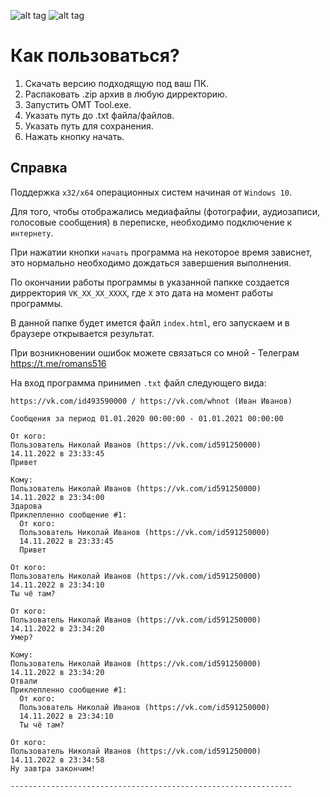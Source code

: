 ![alt tag](https://img.shields.io/static/v1?message=Support&color=5db000&label=x32&labelColor=ffdc00&style=plastic) ![alt tag](https://img.shields.io/static/v1?message=Support&color=5db000&label=x64&labelColor=ffdc00&style=plastic)

# Как пользоваться?

1. Скачать версию подходящую под ваш ПК.
2. Распаковать .zip архив в любую дирректорию.
3. Запустить OMT Tool.exe.
4. Указать путь до .txt файла/файлов.
5. Указать путь для сохранения.
6. Нажать кнопку начать.

## Справка
Поддержка `x32/x64` операционных систем начиная от `Windows 10`.

Для того, чтобы отображались медиафайлы (фотографии, аудиозаписи, голосовые сообщения) в переписке, необходимо подключение к `интернету`.

При нажатии кнопки `начать` программа на некоторое время зависнет, это нормально необходимо дождаться завершения выполнения.

По окончании работы программы в указанной папкке создается дирректория `VK_XX_XX_XXXX`, где `X` это дата на момент работы программы.

В данной папке будет имется файл `index.html`, его запускаем и в браузере открывается результат.

При возникновении ошибок можете связаться со мной - Телеграм https://t.me/romans516

На вход программа принимеn `.txt` файл следующего вида:
```
https://vk.com/id493590000 / https://vk.com/whnot (Иван Иванов)

Сообщения за период 01.01.2020 00:00:00 - 01.01.2021 00:00:00

От кого:
Пользователь Николай Иванов (https://vk.com/id591250000)
14.11.2022 в 23:33:45
Привет

Кому:
Пользователь Николай Иванов (https://vk.com/id591250000)
14.11.2022 в 23:34:00
Здарова
Приклепленно сообщение #1: 
  От кого:
  Пользователь Николай Иванов (https://vk.com/id591250000)
  14.11.2022 в 23:33:45
  Привет

От кого:
Пользователь Николай Иванов (https://vk.com/id591250000)
14.11.2022 в 23:34:10
Ты чё там?

От кого:
Пользователь Николай Иванов (https://vk.com/id591250000)
14.11.2022 в 23:34:20
Умер?

Кому:
Пользователь Николай Иванов (https://vk.com/id591250000)
14.11.2022 в 23:34:20
Отвали
Приклепленно сообщение #1: 
  От кого:
  Пользователь Николай Иванов (https://vk.com/id591250000)
  14.11.2022 в 23:34:10
  Ты чё там?

От кого:
Пользователь Николай Иванов (https://vk.com/id591250000)
14.11.2022 в 23:34:58
Ну завтра закончим!

---------------------------------------------------------------
```
